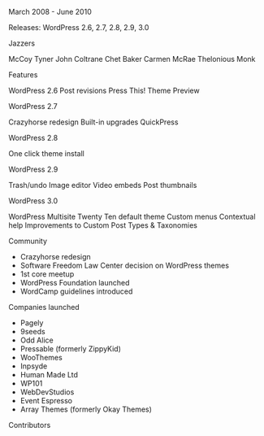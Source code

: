 March 2008 - June 2010

Releases:
WordPress 2.6, 2.7, 2.8, 2.9, 3.0

Jazzers

McCoy Tyner
John Coltrane
Chet Baker
Carmen McRae
Thelonious Monk

Features

WordPress 2.6
Post revisions
Press This!
Theme Preview

WordPress 2.7

Crazyhorse redesign
Built-in upgrades
QuickPress

WordPress 2.8

One click theme install

WordPress 2.9

Trash/undo
Image editor
Video embeds
Post thumbnails

WordPress 3.0

WordPress Multisite
Twenty Ten default theme
Custom menus
Contextual help
Improvements to Custom Post Types & Taxonomies

Community
- Crazyhorse redesign
- Software Freedom Law Center decision on WordPress themes
- 1st core meetup
- WordPress Foundation launched
- WordCamp guidelines introduced

Companies launched
- Pagely
- 9seeds
- Odd Alice
- Pressable (formerly ZippyKid)
- WooThemes
- Inpsyde
- Human Made Ltd
- WP101
- WebDevStudios
- Event Espresso
- Array Themes (formerly Okay Themes)

Contributors

